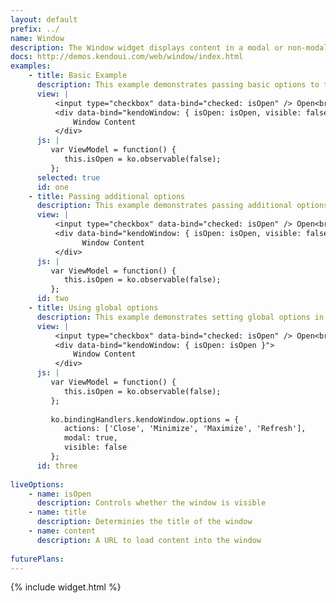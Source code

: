 ```yaml
---
layout: default
prefix: ../
name: Window
description: The Window widget displays content in a modal or non-modal HTML window. 
docs: http://demos.kendoui.com/web/window/index.html
examples:
    - title: Basic Example
      description: This example demonstrates passing basic options to the Window plugin.
      view: |
          <input type="checkbox" data-bind="checked: isOpen" /> Open<br/>
          <div data-bind="kendoWindow: { isOpen: isOpen, visible: false }">
              Window Content
          </div>
      js: |
         var ViewModel = function() {
            this.isOpen = ko.observable(false);
         };
      selected: true
      id: one
    - title: Passing additional options
      description: This example demonstrates passing additional options in the data-bind attribute.
      view: |
          <input type="checkbox" data-bind="checked: isOpen" /> Open<br/>
          <div data-bind="kendoWindow: { isOpen: isOpen, visible: false, actions: ['Close', 'Minimize', 'Maximize', 'Refresh'], modal: true }">
                Window Content
          </div>
      js: |
         var ViewModel = function() {
            this.isOpen = ko.observable(false);
         };
      id: two
    - title: Using global options
      description: This example demonstrates setting global options in *ko.bindingHandlers.kendoWindow.options*. This helps to simplify the markup for settings that can be used as a default for all instances of this widget.
      view: |
          <input type="checkbox" data-bind="checked: isOpen" /> Open<br/>
          <div data-bind="kendoWindow: { isOpen: isOpen }">
              Window Content
          </div>
      js: |
         var ViewModel = function() {
            this.isOpen = ko.observable(false);
         };
         
         ko.bindingHandlers.kendoWindow.options = {
            actions: ['Close', 'Minimize', 'Maximize', 'Refresh'],
            modal: true,
            visible: false
         };
      id: three
      
liveOptions:
    - name: isOpen
      description: Controls whether the window is visible
    - name: title
      description: Determinies the title of the window
    - name: content
      description: A URL to load content into the window
      
futurePlans:
---
```


{% include widget.html %}

